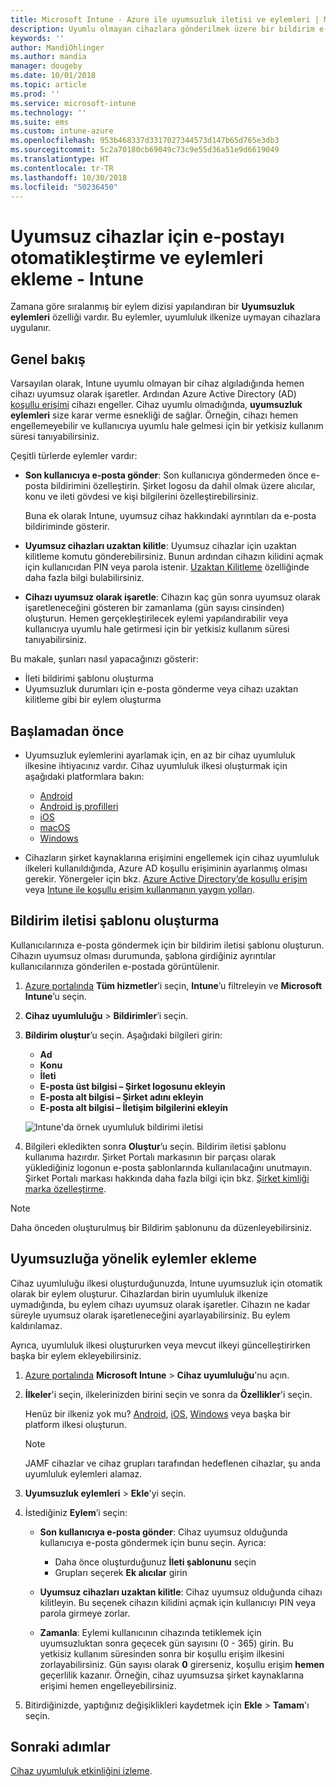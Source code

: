 ```yaml
---
title: Microsoft Intune - Azure ile uyumsuzluk iletisi ve eylemleri | Microsoft Docs
description: Uyumlu olmayan cihazlara gönderilmek üzere bir bildirim e-postası oluşturun. Cihaz uyumlu değil olarak işaretlendikten sonraki eylemleri ekleyin. Örneğin uyumluluğu sağlamak için bir yetkisiz kullanım süresi ekleyebilir veya cihaz uyumlu duruma gelene kadar erişimi engellemek için bir zamanlama oluşturabilirsiniz. Bunu yapmak için Azure'da Microsoft Intune’u kullanın.
keywords: ''
author: MandiOhlinger
ms.author: mandia
manager: dougeby
ms.date: 10/01/2018
ms.topic: article
ms.prod: ''
ms.service: microsoft-intune
ms.technology: ''
ms.suite: ems
ms.custom: intune-azure
ms.openlocfilehash: 953b468337d3317027344573d147b65d765e3db3
ms.sourcegitcommit: 5c2a70180cb69049c73c9e55d36a51e9d6619049
ms.translationtype: HT
ms.contentlocale: tr-TR
ms.lasthandoff: 10/30/2018
ms.locfileid: "50236450"
---
```

# <a name="automate-email-and-add-actions-for-noncompliant-devices---intune"></a>Uyumsuz cihazlar için e-postayı otomatikleştirme ve eylemleri ekleme - Intune

Zamana göre sıralanmış bir eylem dizisi yapılandıran bir **Uyumsuzluk eylemleri** özelliği vardır. Bu eylemler, uyumluluk ilkenize uymayan cihazlara uygulanır. 

## <a name="overview"></a>Genel bakış
Varsayılan olarak, Intune uyumlu olmayan bir cihaz algıladığında hemen cihazı uyumsuz olarak işaretler. Ardından Azure Active Directory (AD) [koşullu erişimi](https://docs.microsoft.com/azure/active-directory/active-directory-conditional-access-azure-portal) cihazı engeller. Cihaz uyumlu olmadığında, **uyumsuzluk eylemleri** size karar verme esnekliği de sağlar. Örneğin, cihazı hemen engellemeyebilir ve kullanıcıya uyumlu hale gelmesi için bir yetkisiz kullanım süresi tanıyabilirsiniz.

Çeşitli türlerde eylemler vardır:

- **Son kullanıcıya e-posta gönder**: Son kullanıcıya göndermeden önce e-posta bildirimini özelleştirin. Şirket logosu da dahil olmak üzere alıcılar, konu ve ileti gövdesi ve kişi bilgilerini özelleştirebilirsiniz.

    Buna ek olarak Intune, uyumsuz cihaz hakkındaki ayrıntıları da e-posta bildiriminde gösterir.

- **Uyumsuz cihazları uzaktan kilitle**: Uyumsuz cihazlar için uzaktan kilitleme komutu gönderebilirsiniz. Bunun ardından cihazın kilidini açmak için kullanıcıdan PIN veya parola istenir. [Uzaktan Kilitleme](device-remote-lock.md) özelliğinde daha fazla bilgi bulabilirsiniz. 

- **Cihazı uyumsuz olarak işaretle**: Cihazın kaç gün sonra uyumsuz olarak işaretleneceğini gösteren bir zamanlama (gün sayısı cinsinden) oluşturun. Hemen gerçekleştirilecek eylemi yapılandırabilir veya kullanıcıya uyumlu hale getirmesi için bir yetkisiz kullanım süresi tanıyabilirsiniz.

Bu makale, şunları nasıl yapacağınızı gösterir:

- İleti bildirimi şablonu oluşturma
- Uyumsuzluk durumları için e-posta gönderme veya cihazı uzaktan kilitleme gibi bir eylem oluşturma


## <a name="before-you-begin"></a>Başlamadan önce

- Uyumsuzluk eylemlerini ayarlamak için, en az bir cihaz uyumluluk ilkesine ihtiyacınız vardır. Cihaz uyumluluk ilkesi oluşturmak için aşağıdaki platformlara bakın:

  - [Android](compliance-policy-create-android.md)
  - [Android iş profilleri](compliance-policy-create-android-for-work.md)
  - [iOS](compliance-policy-create-ios.md)
  - [macOS](compliance-policy-create-mac-os.md)
  - [Windows](compliance-policy-create-windows.md)

- Cihazların şirket kaynaklarına erişimini engellemek için cihaz uyumluluk ilkeleri kullanıldığında, Azure AD koşullu erişiminin ayarlanmış olması gerekir. Yönergeler için bkz. [Azure Active Directory’de koşullu erişim](https://docs.microsoft.com/azure/active-directory/active-directory-conditional-access-azure-portal) veya [Intune ile koşullu erişim kullanmanın yaygın yolları](conditional-access-intune-common-ways-use.md).

## <a name="create-a-notification-message-template"></a>Bildirim iletisi şablonu oluşturma

Kullanıcılarınıza e-posta göndermek için bir bildirim iletisi şablonu oluşturun. Cihazın uyumsuz olması durumunda, şablona girdiğiniz ayrıntılar kullanıcılarınıza gönderilen e-postada görüntülenir.

1. [Azure portalında](https://portal.azure.com) **Tüm hizmetler**’i seçin, **Intune**’u filtreleyin ve **Microsoft Intune**’u seçin.
2. **Cihaz uyumluluğu** > **Bildirimler**’i seçin.
3. **Bildirim oluştur**’u seçin. Aşağıdaki bilgileri girin:

   - **Ad**
   - **Konu**
   - **İleti**
   - **E-posta üst bilgisi – Şirket logosunu ekleyin**
   - **E-posta alt bilgisi – Şirket adını ekleyin**
   - **E-posta alt bilgisi – İletişim bilgilerini ekleyin**

   ![Intune'da örnek uyumluluk bildirimi iletisi](./media/actionsfornoncompliance-1.PNG)

4. Bilgileri ekledikten sonra **Oluştur**’u seçin. Bildirim iletisi şablonu kullanıma hazırdır. Şirket Portalı markasının bir parçası olarak yüklediğiniz logonun e-posta şablonlarında kullanılacağını unutmayın. Şirket Portalı markası hakkında daha fazla bilgi için bkz. [Şirket kimliği marka özelleştirme](company-portal-app.md#company-identity-branding-customization).  

> [!NOTE]
> Daha önceden oluşturulmuş bir Bildirim şablonunu da düzenleyebilirsiniz.

## <a name="add-actions-for-noncompliance"></a>Uyumsuzluğa yönelik eylemler ekleme

Cihaz uyumluluğu ilkesi oluşturduğunuzda, Intune uyumsuzluk için otomatik olarak bir eylem oluşturur. Cihazlardan birin uyumluluk ilkenize uymadığında, bu eylem cihazı uyumsuz olarak işaretler. Cihazın ne kadar süreyle uyumsuz olarak işaretleneceğini ayarlayabilirsiniz. Bu eylem kaldırılamaz.

Ayrıca, uyumluluk ilkesi oluştururken veya mevcut ilkeyi güncelleştirirken başka bir eylem ekleyebilirsiniz. 

1. [Azure portalında](https://portal.azure.com) **Microsoft Intune** > **Cihaz uyumluluğu**'nu açın.
2. **İlkeler**'i seçin, ilkelerinizden birini seçin ve sonra da **Özellikler**'i seçin. 

    Henüz bir ilkeniz yok mu? [Android](compliance-policy-create-android.md), [iOS](compliance-policy-create-ios.md), [Windows](compliance-policy-create-windows.md) veya başka bir platform ilkesi oluşturun.
  
    > [!NOTE]
    > JAMF cihazlar ve cihaz grupları tarafından hedeflenen cihazlar, şu anda uyumluluk eylemleri alamaz.

3. **Uyumsuzluk eylemleri** > **Ekle**'yi seçin.
4. İstediğiniz **Eylem**’i seçin: 

    - **Son kullanıcıya e-posta gönder**: Cihaz uyumsuz olduğunda kullanıcıya e-posta göndermek için bunu seçin. Ayrıca: 
    
         - Daha önce oluşturduğunuz **İleti şablonunu** seçin
         - Grupları seçerek **Ek alıcılar** girin
    
    - **Uyumsuz cihazları uzaktan kilitle**: Cihaz uyumsuz olduğunda cihazı kilitleyin. Bu seçenek cihazın kilidini açmak için kullanıcıyı PIN veya parola girmeye zorlar. 
    
    - **Zamanla**: Eylemi kullanıcının cihazında tetiklemek için uyumsuzluktan sonra geçecek gün sayısını (0 - 365) girin. Bu yetkisiz kullanım süresinden sonra bir koşullu erişim ilkesini zorlayabilirsiniz. Gün sayısı olarak **0** girerseniz, koşullu erişim **hemen** geçerlilik kazanır. Örneğin, cihaz uyumsuzsa şirket kaynaklarına erişimi hemen engelleyebilirsiniz.

5. Bitirdiğinizde, yaptığınız değişiklikleri kaydetmek için **Ekle** > **Tamam**'ı seçin.

## <a name="next-steps"></a>Sonraki adımlar
[Cihaz uyumluluk etkinliğini izleme](device-compliance-monitor.md).
